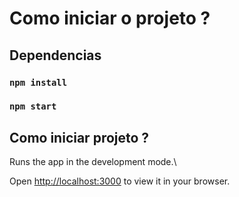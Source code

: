 # Como iniciar o projeto ?

## Dependencias
### `npm install`
### `npm start`

## Como iniciar projeto ?

Runs the app in the development mode.\

Open [http://localhost:3000](http://localhost:3000) to view it in your browser.

